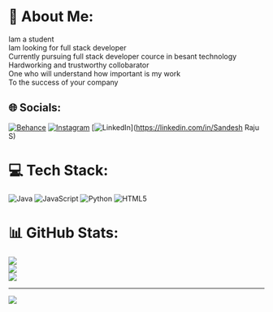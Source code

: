 # 💫 About Me:
Iam a student <br>Iam looking for full stack developer <br>Currently pursuing full stack developer cource in besant technology <br>Hardworking and trustworthy collobarator<br>One who will understand how important is my work<br>To the success of your company 


## 🌐 Socials:
[![Behance](https://img.shields.io/badge/Behance-1769ff?logo=behance&logoColor=white)](https://behance.net/Sandeshreya) [![Instagram](https://img.shields.io/badge/Instagram-%23E4405F.svg?logo=Instagram&logoColor=white)](https://instagram.com/Veerashaiva_sandesh) [![LinkedIn](https://img.shields.io/badge/LinkedIn-%230077B5.svg?logo=linkedin&logoColor=white)](https://linkedin.com/in/Sandesh Raju S) 

# 💻 Tech Stack:
![Java](https://img.shields.io/badge/java-%23ED8B00.svg?style=for-the-badge&logo=openjdk&logoColor=white) ![JavaScript](https://img.shields.io/badge/javascript-%23323330.svg?style=for-the-badge&logo=javascript&logoColor=%23F7DF1E) ![Python](https://img.shields.io/badge/python-3670A0?style=for-the-badge&logo=python&logoColor=ffdd54) ![HTML5](https://img.shields.io/badge/html5-%23E34F26.svg?style=for-the-badge&logo=html5&logoColor=white)
# 📊 GitHub Stats:
![](https://github-readme-stats.vercel.app/api?username=Sandeshreya&theme=dark&hide_border=false&include_all_commits=true&count_private=false)<br/>
![](https://github-readme-streak-stats.herokuapp.com/?user=Sandeshreya&theme=dark&hide_border=false)<br/>
![](https://github-readme-stats.vercel.app/api/top-langs/?username=Sandeshreya&theme=dark&hide_border=false&include_all_commits=true&count_private=false&layout=compact)

---
[![](https://visitcount.itsvg.in/api?id=Sandeshreya&icon=0&color=0)](https://visitcount.itsvg.in)

<!-- Proudly created with GPRM ( https://gprm.itsvg.in ) -->

